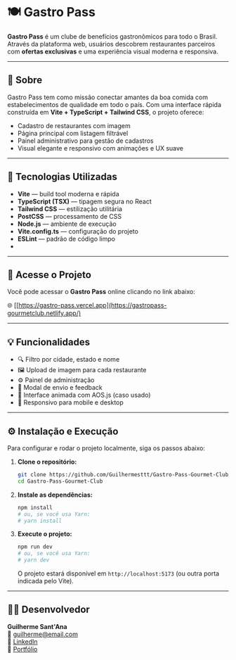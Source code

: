 # 🍽️ Gastro Pass

**Gastro Pass** é um clube de benefícios gastronômicos para todo o Brasil. Através da plataforma web, usuários descobrem restaurantes parceiros com **ofertas exclusivas** e uma experiência visual moderna e responsiva.

---

## 📌 Sobre

Gastro Pass tem como missão conectar amantes da boa comida com estabelecimentos de qualidade em todo o país. Com uma interface rápida construída em **Vite + TypeScript + Tailwind CSS**, o projeto oferece:

- Cadastro de restaurantes com imagem  
- Página principal com listagem filtrável  
- Painel administrativo para gestão de cadastros  
- Visual elegante e responsivo com animações e UX suave  

---

## 🚀 Tecnologias Utilizadas

- **Vite** — build tool moderna e rápida  
- **TypeScript (TSX)** — tipagem segura no React  
- **Tailwind CSS** — estilização utilitária  
- **PostCSS** — processamento de CSS  
- **Node.js** — ambiente de execução  
- **Vite.config.ts** — configuração do projeto  
- **ESLint** — padrão de código limpo
- 
---

## 🔗 Acesse o Projeto

Você pode acessar o **Gastro Pass** online clicando no link abaixo:

🌐 [[https://gastro-pass.vercel.app](https://gastropass-gourmetclub.netlify.app/)

---

## 💡 Funcionalidades

- 🔍 Filtro por cidade, estado e nome  
- 🖼️ Upload de imagem para cada restaurante  
- ⚙️ Painel de administração  
- 💬 Modal de envio e feedback  
- 🎨 Interface animada com AOS.js (caso usado)  
- 📱 Responsivo para mobile e desktop  

---

## ⚙️ Instalação e Execução

Para configurar e rodar o projeto localmente, siga os passos abaixo:

1.  **Clone o repositório:**

    ```bash
    git clone https://github.com/Guilhermesttt/Gastro-Pass-Gourmet-Club.git
    cd Gastro-Pass-Gourmet-Club
    ```

2.  **Instale as dependências:**

    ```bash
    npm install
    # ou, se você usa Yarn:
    # yarn install
    ```

3.  **Execute o projeto:**

    ```bash
    npm run dev
    # ou, se você usa Yarn:
    # yarn dev
    ```

    O projeto estará disponível em `http://localhost:5173` (ou outra porta indicada pelo Vite).

---

## 👨‍💻 Desenvolvedor

**Guilherme Sant'Ana**  
📧 [guilherme@email.com](mailto:dev.guilhermesantana@gmail.com)  
🔗 [LinkedIn](https://www.linkedin.com/in/guilherme-lima-de-sant-ana-b243aa359/)  
📂 [Portfólio](https://guilhermesttt.github.io/Portfolio/#?fbclid=PAZXh0bgNhZW0CMTEAAaffczXmDkhk0GbQ_Og2pSfihIpwW4DT-Z9sksgOcUkNC7mx5DvU3ZS0brQ_aem_I5YrWcmsZbZ3ucWikaX-vg)
